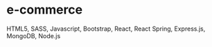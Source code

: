 # e-commerce
HTML5, SASS, Javascript,  Bootstrap, React, React Spring, Express.js, MongoDB, Node.js

